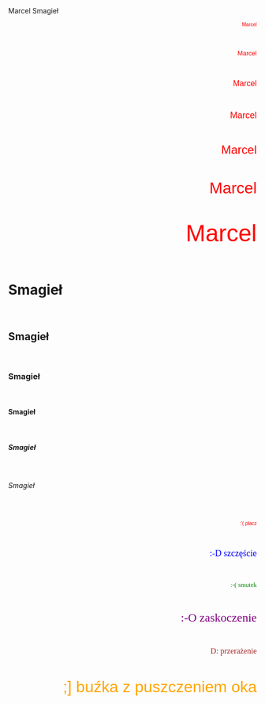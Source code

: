 <html lang="pl-PL">
		<html>
			<head>
			Marcel Smagieł
			<meta charset="utf-8">
			<title>Marcel Smagieł</title>
		</head>
		<body>
<p align="right"> <font color="red" size="1" face="Arial"> Marcel </font> </p> <br>
<p align="right"> <font color="red" size="2" face="Arial"> Marcel </font> </p> <br>
<p align="right"> <font color="red" size="3" face="Arial"> Marcel </font> </p> <br>
<p align="right"> <font color="red" size="4" face="Arial"> Marcel </font> </p> <br>
<p align="right"> <font color="red" size="5" face="Arial"> Marcel </font> </p> <br>
<p align="right"> <font color="red" size="6" face="Arial"> Marcel </font> </p> <br>
<p align="right"> <font color="red" size="7" face="Arial"> Marcel </font> </p> <br>

<h1> Smagieł </h1>
<br>
<h2> Smagieł </h2>
<br>
<h3> Smagieł </h3>
<br>
<h4> Smagieł </h4>
<br>
<h5> Smagieł </h5>
<br>
<h6> Smagieł </h6>
<br>
			
<p align="right"> <font color="red" size="1" face="Arial"> :'( płacz </font> </p> <br>
<p align="right"> <font color="blue" size="4" face="Times New Roman"> :‑D szczęście </font> </p> <br>
<p align="right"> <font color="green" size="2" face="Verdana"> :‑( smutek </font> </p> <br>
<p align="right"> <font color="purple" size="5" face="Times New Roman"> :‑O zaskoczenie </font> </p> <br>
<p align="right"> <font color="brown" size="3" face="Verdana"> D: przerażenie </font> </p> <br>
<p align="right"> <font color="orange" size="6" face="Arial"> ;] buźka z puszczeniem oka </font> </p> <br>


</body>
</html>
